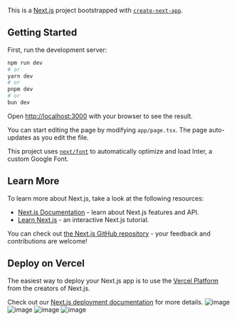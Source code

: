 This is a [Next.js](https://nextjs.org/) project bootstrapped with [`create-next-app`](https://github.com/vercel/next.js/tree/canary/packages/create-next-app).

## Getting Started

First, run the development server:

```bash
npm run dev
# or
yarn dev
# or
pnpm dev
# or
bun dev
```

Open [http://localhost:3000](http://localhost:3000) with your browser to see the result.

You can start editing the page by modifying `app/page.tsx`. The page auto-updates as you edit the file.

This project uses [`next/font`](https://nextjs.org/docs/basic-features/font-optimization) to automatically optimize and load Inter, a custom Google Font.

## Learn More

To learn more about Next.js, take a look at the following resources:

- [Next.js Documentation](https://nextjs.org/docs) - learn about Next.js features and API.
- [Learn Next.js](https://nextjs.org/learn) - an interactive Next.js tutorial.

You can check out [the Next.js GitHub repository](https://github.com/vercel/next.js/) - your feedback and contributions are welcome!

## Deploy on Vercel

The easiest way to deploy your Next.js app is to use the [Vercel Platform](https://vercel.com/new?utm_medium=default-template&filter=next.js&utm_source=create-next-app&utm_campaign=create-next-app-readme) from the creators of Next.js.

Check out our [Next.js deployment documentation](https://nextjs.org/docs/deployment) for more details.
![image](https://github.com/haupotter72/PotterAir/assets/93704520/c174a876-b26e-4f38-b62f-84b205266552)
![image](https://github.com/haupotter72/PotterAir/assets/93704520/82985bfc-3819-4e7e-95f7-316f84bc5aa3)
![image](https://github.com/haupotter72/PotterAir/assets/93704520/283721cd-03f5-4ada-9355-49d0f2ac28ad)
![image](https://github.com/haupotter72/PotterAir/assets/93704520/b4442ac9-a435-4a1a-8148-ab7e1696a41f)

